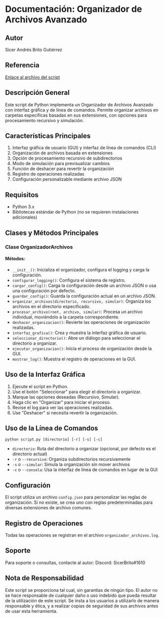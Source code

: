 # Documentación: Organizador de Archivos Avanzado

## Autor
Sicer Andrés Brito Gutiérrez

## Referencia
[Enlace al archivo del script](paste.txt)

## Descripción General
Este script de Python implementa un Organizador de Archivos Avanzado con interfaz gráfica y de línea de comandos. Permite organizar archivos en carpetas específicas basadas en sus extensiones, con opciones para procesamiento recursivo y simulación.

## Características Principales
1. Interfaz gráfica de usuario (GUI) y interfaz de línea de comandos (CLI)
2. Organización de archivos basada en extensiones
3. Opción de procesamiento recursivo de subdirectorios
4. Modo de simulación para previsualizar cambios
5. Función de deshacer para revertir la organización
6. Registro de operaciones realizadas
7. Configuración personalizable mediante archivo JSON

## Requisitos
- Python 3.x
- Bibliotecas estándar de Python (no se requieren instalaciones adicionales)

## Clases y Métodos Principales

### Clase OrganizadorArchivos

#### Métodos:
- `__init__()`: Inicializa el organizador, configura el logging y carga la configuración.
- `configurar_logging()`: Configura el sistema de registro.
- `cargar_config()`: Carga la configuración desde un archivo JSON o usa una configuración por defecto.
- `guardar_config()`: Guarda la configuración actual en un archivo JSON.
- `organizar_archivos(directorio, recursivo, simular)`: Organiza los archivos en el directorio especificado.
- `procesar_archivo(root, archivo, simular)`: Procesa un archivo individual, moviéndolo a la carpeta correspondiente.
- `deshacer_organizacion()`: Revierte las operaciones de organización realizadas.
- `interfaz_grafica()`: Crea y muestra la interfaz gráfica de usuario.
- `seleccionar_directorio()`: Abre un diálogo para seleccionar el directorio a organizar.
- `ejecutar_organizacion()`: Inicia el proceso de organización desde la GUI.
- `mostrar_log()`: Muestra el registro de operaciones en la GUI.

## Uso de la Interfaz Gráfica
1. Ejecute el script en Python.
2. Use el botón "Seleccionar" para elegir el directorio a organizar.
3. Marque las opciones deseadas (Recursivo, Simular).
4. Haga clic en "Organizar" para iniciar el proceso.
5. Revise el log para ver las operaciones realizadas.
6. Use "Deshacer" si necesita revertir la organización.

## Uso de la Línea de Comandos
```
python script.py [directorio] [-r] [-s] [-c]
```
- `directorio`: Ruta del directorio a organizar (opcional, por defecto es el directorio actual)
- `-r` o `--recursivo`: Organiza subdirectorios recursivamente
- `-s` o `--simular`: Simula la organización sin mover archivos
- `-c` o `--consola`: Usa la interfaz de línea de comandos en lugar de la GUI

## Configuración
El script utiliza un archivo `config.json` para personalizar las reglas de organización. Si no existe, se crea uno con reglas predeterminadas para diversas extensiones de archivo comunes.

## Registro de Operaciones
Todas las operaciones se registran en el archivo `organizador_archivos.log`.

## Soporte
Para soporte o consultas, contacte al autor:
Discord: SicerBrito#1610

## Nota de Responsabilidad
Este script se proporciona tal cual, sin garantías de ningún tipo. El autor no se hace responsable de cualquier daño o uso indebido que pueda resultar de la utilización de este script. Se insta a los usuarios a utilizarlo de manera responsable y ética, y a realizar copias de seguridad de sus archivos antes de usar esta herramienta.